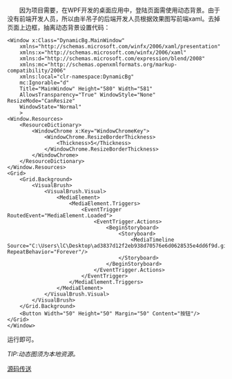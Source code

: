 &emsp;&emsp;因为项目需要，在WPF开发的桌面应用中，登陆页面需使用动态背景。由于没有前端开发人员，所以由半吊子的后端开发人员根据效果图写前端xaml。去掉页面上边框，抽离动态背景设置代码：


	<Window x:Class="DynamicBg.MainWindow"
        xmlns="http://schemas.microsoft.com/winfx/2006/xaml/presentation"
        xmlns:x="http://schemas.microsoft.com/winfx/2006/xaml"
        xmlns:d="http://schemas.microsoft.com/expression/blend/2008"
        xmlns:mc="http://schemas.openxmlformats.org/markup-compatibility/2006"
        xmlns:local="clr-namespace:DynamicBg"
        mc:Ignorable="d"
        Title="MainWindow" Height="580" Width="581"
        AllowsTransparency="True" WindowStyle="None"  ResizeMode="CanResize"
        WindowState="Normal"
        >
    <Window.Resources>
        <ResourceDictionary>
            <WindowChrome x:Key="WindowChromeKey">
                <WindowChrome.ResizeBorderThickness>
                    <Thickness>5</Thickness>
                </WindowChrome.ResizeBorderThickness>
            </WindowChrome>            
        </ResourceDictionary>
    </Window.Resources>
    <Grid>
        <Grid.Background>
            <VisualBrush>
                <VisualBrush.Visual>
                    <MediaElement>
                        <MediaElement.Triggers>
                            <EventTrigger RoutedEvent="MediaElement.Loaded">
                                <EventTrigger.Actions>
                                    <BeginStoryboard>
                                        <Storyboard>
                                            <MediaTimeline Source="C:\Users\lC\Desktop\ad3837d12f2eb938d70576e6d0628535e4dd6f9d.gif" RepeatBehavior="Forever"/>
                                        </Storyboard>
                                    </BeginStoryboard>
                                </EventTrigger.Actions>
                            </EventTrigger>
                        </MediaElement.Triggers>
                    </MediaElement>
                </VisualBrush.Visual>
            </VisualBrush>
        </Grid.Background>
        <Button Width="50" Height="50" Margin="50" Content="按钮"/>
    </Grid>
	</Window>

运行即可。

*TIP:动态图须为本地资源。*

[源码传送](https://github.com/LittleBugProducer/other/tree/master/DynamicBg)